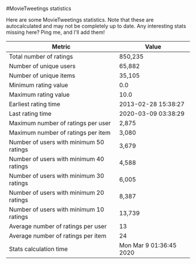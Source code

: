 #MovieTweetings statistics

Here are some MovieTweetings statistics. Note that these are autocalculated and may not be completely up to date. Any interesting stats missing here? Ping me, and I'll add them!

Metric | Value
--- | ---
Total number of ratings                 | 850,235
Number of unique users                  | 65,882
Number of unique items                  | 35,105
Minimum rating value                    | 0.0
Maximum rating value                    | 10.0
Earliest rating time                    | 2013-02-28 15:38:27
Last rating time                        | 2020-03-09 03:38:29
Maximum number of ratings per user      | 2,875
Maximum number of ratings per item      | 3,080
Number of users with minimum 50 ratings | 3,679
Number of users with minimum 40 ratings | 4,588
Number of users with minimum 30 ratings | 6,005
Number of users with minimum 20 ratings | 8,387
Number of users with minimum 10 ratings | 13,739
Average number of ratings per user      | 13
Average number of ratings per item      | 24
Stats calculation time                  | Mon Mar  9 01:36:45 2020

